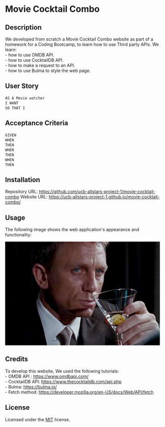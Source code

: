 # Movie Cocktail Combo

## Description

We developed from scratch a Movie Cocktail Combo website as part of a homework for a Coding Bootcamp, to learn how to use Third party APIs.
We learn:     
    - how to use OMDB API.          
    - how to use CocktailDB API.       
    - how to make a request to an API.      
    - how to use Bulma to style the web page.   

## User Story

```
AS A Movie watcher
I WANT 
SO THAT I 
```

## Acceptance Criteria

```
GIVEN 
WHEN 
THEN
WHEN 
THEN 
WHEN 
THEN 
```


## Installation

Repository URL: https://github.com/ucb-allstars-project-1/movie-cocktail-combo 
Website URL:  https://ucb-allstars-project-1.github.io/movie-cocktail-combo/

## Usage

The following image shows the web application's appearance and functionality:

![The Movie Cocktail Combo app includes ....](./assets/images/bond_martini.jpg)

## Credits

To develop this website, We used the following tutorials:  
    - OMDB API : https://www.omdbapi.com/     
    - CocktailDB API: https://www.thecocktaildb.com/api.php                           
    - Bulma: https://bulma.io/  
    - Fetch method: https://developer.mozilla.org/en-US/docs/Web/API/fetch        

## License

Licensed under the [MIT](LICENSE) license.

